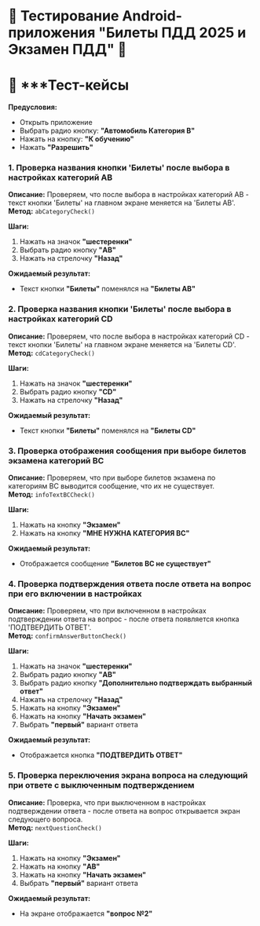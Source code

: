 # 🚦 Тестирование Android-приложения "Билеты ПДД 2025 и Экзамен ПДД" 📱
# 📌 ***Тест-кейсы

**Предусловия:**  
- Открыть приложение
- Выбрать радио кнопку: **"Автомобиль Категория B"**
- Нажать на кнопку: **"К обучению"**
- Нажать **"Разрешить"**

### **1. Проверка названия кнопки 'Билеты' после выбора в настройках категорий AB**
**Описание:** Проверяем, что после выбора в настройках категорий AB - текст кнопки 'Билеты' на главном экране меняется на 'Билеты AB'.  
**Метод:** `abCategoryCheck()`
 
 **Шаги:**
  1. Нажать на значок **"шестеренки"**
  2. Выбрать радио кнопку **"AB"**
  3. Нажать на стрелочку **"Назад"**

**Ожидаемый результат:**
- Текст кнопки **"Билеты"** поменялся на **"Билеты AB"**  

### **2. Проверка названия кнопки 'Билеты' после выбора в настройках категорий CD**
**Описание:** Проверяем, что после выбора в настройках категорий CD - текст кнопки 'Билеты' на главном экране меняется на 'Билеты CD'.  
**Метод:** `cdCategoryCheck()`
 
 **Шаги:**
  1. Нажать на значок **"шестеренки"**
  2. Выбрать радио кнопку **"CD"**
  3. Нажать на стрелочку **"Назад"**

**Ожидаемый результат:**
- Текст кнопки **"Билеты"** поменялся на **"Билеты CD"**  

### **3. Проверка отображения сообщения при выборе билетов экзамена категорий BC**
**Описание:** Проверяем, что при выборе билетов экзамена по категориям BC выводится сообщение, что их не существует.  
**Метод:** `infoTextBCCheck()`
 
 **Шаги:**
  1. Нажать на кнопку **"Экзамен"**
  2. Нажать на кнопку **"МНЕ НУЖНА КАТЕГОРИЯ BC"**

**Ожидаемый результат:**
- Отображается сообщение  **"Билетов BC не существует"**


### **4. Проверка подтверждения ответа после ответа на вопрос при его включении в настройках**
**Описание:** Проверяем, что при включенном в настройках подтверждении ответа на вопрос - после ответа появляется кнопка 'ПОДТВЕРДИТЬ ОТВЕТ'.  
**Метод:** `confirmAnswerButtonCheck()`
 
 **Шаги:**
  1. Нажать на значок **"шестеренки"**
  2. Выбрать радио кнопку **"AB"**
  3. Выбрать радио кнопку **"Дополнительно подтверждать выбранный ответ"**
  4. Нажать на стрелочку **"Назад"**
  5. Нажать на кнопку **"Экзамен"**
  6. Нажать на кнопку **"Начать экзамен"**
  7. Выбрать **"первый"** вариант ответа

**Ожидаемый результат:**
- Отображается кнопка **"ПОДТВЕРДИТЬ ОТВЕТ"**

### **5. Проверка переключения экрана вопроса на следующий при ответе с выключенным подтверждением**
**Описание:** Проверка, что при выключенном в настройках подтверждении ответа - после ответа на вопрос открывается экран следующего вопроса.  
**Метод:** `nextQuestionCheck()`
 
 **Шаги:**
  1. Нажать на кнопку **"Экзамен"**
  2. Нажать на кнопку **"AB"**
  3. Нажать на кнопку **"Начать экзамен"**
  4. Выбрать **"первый"** вариант ответа

**Ожидаемый результат:**
- На экране отображается **"вопрос №2"** 
